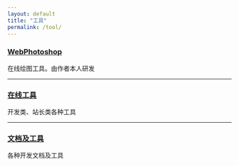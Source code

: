 ```yaml
---
layout: default
title: "工具"
permalink: /tool/
---
```


### <a href="https://leanfish2011.github.io/WebPhotoshop-Simple" target ="_blank">WebPhotoshop</a>
在线绘图工具。由作者本人研发

---

### <a href="https://tool.lu" target ="_blank">在线工具</a>
开发类、站长类各种工具

---

### <a href="https://tool.oschina.net" target ="_blank">文档及工具</a>
各种开发文档及工具
